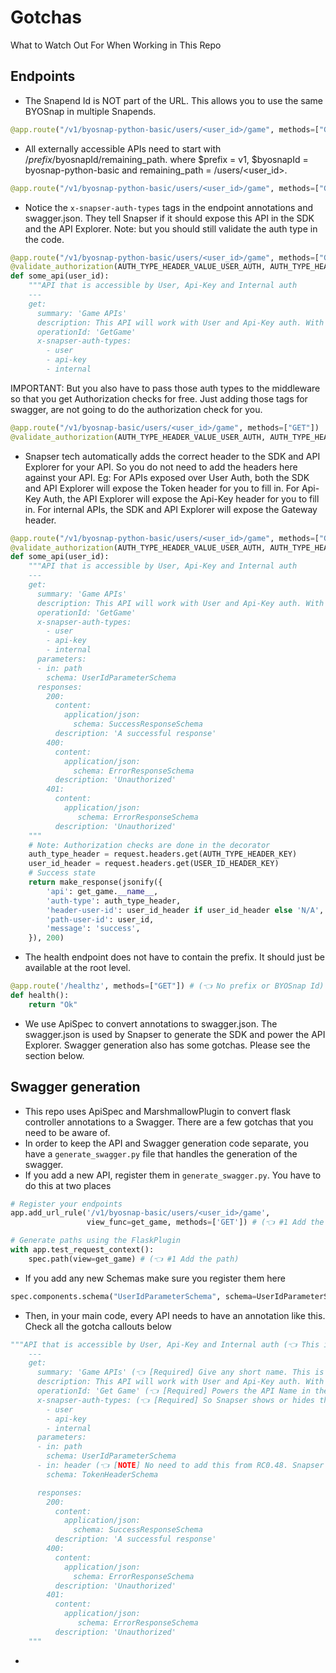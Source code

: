 # Gotchas
What to Watch Out For When Working in This Repo

## Endpoints
- The Snapend Id is NOT part of the URL. This allows you to use the same BYOSnap in multiple Snapends.
```python
@app.route("/v1/byosnap-python-basic/users/<user_id>/game", methods=["GET"])
```
- All externally accessible APIs need to start with /$prefix/$byosnapId/remaining_path. where $prefix = v1, $byosnapId = byosnap-python-basic and remaining_path = /users/<user_id>.
```python
@app.route("/v1/byosnap-python-basic/users/<user_id>/game", methods=["GET"])
```
- Notice the `x-snapser-auth-types` tags in the endpoint annotations and swagger.json. They tell Snapser if it should expose this API in the SDK and the API Explorer. Note: but you should still validate the auth type in the code.
```python
@app.route("/v1/byosnap-python-basic/users/<user_id>/game", methods=["GET"])
@validate_authorization(AUTH_TYPE_HEADER_VALUE_USER_AUTH, AUTH_TYPE_HEADER_VALUE_API_KEY_AUTH, GATEWAY_HEADER_INTERNAL_ORIGIN_VALUE, user_id_resource_key="user_id")
def some_api(user_id):
    """API that is accessible by User, Api-Key and Internal auth
    ---
    get:
      summary: 'Game APIs'
      description: This API will work with User and Api-Key auth. With a valid user token and api-key, you can access this API.
      operationId: 'GetGame'
      x-snapser-auth-types:
        - user
        - api-key
        - internal
```

IMPORTANT: But you also have to pass those auth types to the middleware so that you get Authorization checks for free. Just adding those tags for swagger, are not going to do the authorization check for you.
```python
@app.route("/v1/byosnap-basic/users/<user_id>/game", methods=["GET"])
@validate_authorization(AUTH_TYPE_HEADER_VALUE_USER_AUTH, AUTH_TYPE_HEADER_VALUE_API_KEY_AUTH, GATEWAY_HEADER_INTERNAL_ORIGIN_VALUE, user_id_resource_key="user_id")  # (👈 This tells the middleware that user auth, app auth and internal auth are allowed for this method)
```
- Snapser tech automatically adds the correct header to the SDK and API Explorer for your API. So you do not need to add the headers here against your API. Eg: For APIs exposed over User Auth, both the SDK and API Explorer will expose the Token header for you to fill in. For Api-Key Auth, the API Explorer will expose the Api-Key header for you to fill in. For internal APIs, the SDK and API Explorer will expose the Gateway header.
```python
@app.route("/v1/byosnap-python-basic/users/<user_id>/game", methods=["GET"])
@validate_authorization(AUTH_TYPE_HEADER_VALUE_USER_AUTH, AUTH_TYPE_HEADER_VALUE_API_KEY_AUTH, GATEWAY_HEADER_INTERNAL_ORIGIN_VALUE, user_id_resource_key="user_id")
def some_api(user_id):
    """API that is accessible by User, Api-Key and Internal auth
    ---
    get:
      summary: 'Game APIs'
      description: This API will work with User and Api-Key auth. With a valid user token and api-key, you can access this API.
      operationId: 'GetGame'
      x-snapser-auth-types:
        - user
        - api-key
        - internal
      parameters:
      - in: path
        schema: UserIdParameterSchema
      responses:
        200:
          content:
            application/json:
              schema: SuccessResponseSchema
          description: 'A successful response'
        400:
          content:
            application/json:
              schema: ErrorResponseSchema
          description: 'Unauthorized'
        401:
          content:
            application/json:
               schema: ErrorResponseSchema
          description: 'Unauthorized'
    """
    # Note: Authorization checks are done in the decorator
    auth_type_header = request.headers.get(AUTH_TYPE_HEADER_KEY)
    user_id_header = request.headers.get(USER_ID_HEADER_KEY)
    # Success state
    return make_response(jsonify({
        'api': get_game.__name__,
        'auth-type': auth_type_header,
        'header-user-id': user_id_header if user_id_header else 'N/A',
        'path-user-id': user_id,
        'message': 'success',
    }), 200)
```
- The health endpoint does not have to contain the prefix. It should just be available at the root level.
```python
@app.route('/healthz', methods=["GET"]) # (👈 No prefix or BYOSnap Id)
def health():
    return "Ok"
```
- We use ApiSpec to convert annotations to swagger.json. The swagger.json is used by Snapser to generate the SDK and power the API Explorer. Swagger generation also has some gotchas. Please see the section below.

## Swagger generation
- This repo uses ApiSpec and MarshmallowPlugin to convert flask controller annotations to a Swagger. There are a few gotchas that you need to be aware of.
- In order to keep the API and Swagger generation code separate, you have a `generate_swagger.py` file that handles the generation of the swagger.
- If you add a new API, register them in `generate_swagger.py`. You have to do this at two places
```python
# Register your endpoints
app.add_url_rule('/v1/byosnap-basic/users/<user_id>/game',
                 view_func=get_game, methods=['GET']) # (👈 #1 Add the rule)

# Generate paths using the FlaskPlugin
with app.test_request_context():
    spec.path(view=get_game) # (👈 #1 Add the path)
```
- If you add any new Schemas make sure you register them here
```python
spec.components.schema("UserIdParameterSchema", schema=UserIdParameterSchema)
```

- Then, in your main code, every API needs to have an annotation like this. Check all the gotcha callouts below
```python
"""API that is accessible by User, Api-Key and Internal auth (👈 This is just for you. The ApiSpec does not use this)
    ---
    get:
      summary: 'Game APIs' (👈 [Required] Give any short name. This is used to group APIs together)
      description: This API will work with User and Api-Key auth. With a valid user token and api-key,you can access this API. (👈 [Required] Give any verbose description)
      operationId: 'Get Game' (👈 [Required] Powers the API Name in the SDK and the Api Explorer)
      x-snapser-auth-types: (👈 [Required] So Snapser shows or hides this API in the SDK and API Explorer)
        - user
        - api-key
        - internal
      parameters:
      - in: path
        schema: UserIdParameterSchema
      - in: header (👈 [NOTE] No need to add this from RC0.48. Snapser handles this)
        schema: TokenHeaderSchema

      responses:
        200:
          content:
            application/json:
              schema: SuccessResponseSchema
          description: 'A successful response'
        400:
          content:
            application/json:
              schema: ErrorResponseSchema
          description: 'Unauthorized'
        401:
          content:
            application/json:
               schema: ErrorResponseSchema
          description: 'Unauthorized'
    """
```

-
